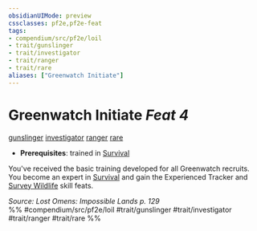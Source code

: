 ```yaml
---
obsidianUIMode: preview
cssclasses: pf2e,pf2e-feat
tags:
- compendium/src/pf2e/loil
- trait/gunslinger
- trait/investigator
- trait/ranger
- trait/rare
aliases: ["Greenwatch Initiate"]
---
```

# Greenwatch Initiate  *Feat 4*  
[gunslinger](rules/traits/gunslinger-g-g.md "Gunslinger Class Trait")  [investigator](rules/traits/investigator-apg.md "Investigator Class Trait")  [ranger](rules/traits/ranger.md "Ranger Class Trait")  [rare](rules/traits/rare.md "Rare Rarity Trait")  

- **Prerequisites**: trained in [Survival](compendium/skills.md#Survival)

You've received the basic training developed for all Greenwatch recruits. You become an expert in [Survival](compendium/skills.md#Survival) and gain the Experienced Tracker and [Survey Wildlife](compendium/feats/survey-wildlife.md) skill feats.

*Source: Lost Omens: Impossible Lands p. 129*  
%% #compendium/src/pf2e/loil #trait/gunslinger #trait/investigator #trait/ranger #trait/rare %%